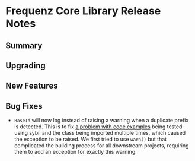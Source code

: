 # Frequenz Core Library Release Notes

## Summary

<!-- Here goes a general summary of what this release is about -->

## Upgrading

<!-- Here goes notes on how to upgrade from previous versions, including deprecations and what they should be replaced with -->

## New Features

<!-- Here goes the main new features and examples or instructions on how to use them -->

## Bug Fixes

* `BaseId` will now log instead of raising a warning when a duplicate prefix is detected. This is to fix [a problem with code examples](https://github.com/frequenz-floss/frequenz-repo-config-python/issues/421) being tested using sybil and the class being imported multiple times, which caused the exception to be raised. We first tried to use `warn()` but that complicated the building process for all downstream projects, requiring them to add an exception for exactly this warning.
